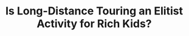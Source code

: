 ---
layout: community
category: community
title: "Is Long-Distance Touring an Elitist Activity for Rich Kids?"
description: "Seems to me there are an aweful lot of trustafarians doing world tours. Who finances these trips? As a working person myself, it is clear that the average Joe can not stop working and go on a bicycle tour."
isTopLevel: false
isSingleLevel: false
isArticle: false
datePublished: 2022-06-13 12:14:00 +0300
dateModified: 2022-07-18 18:14:00 +0300
published: true
---
